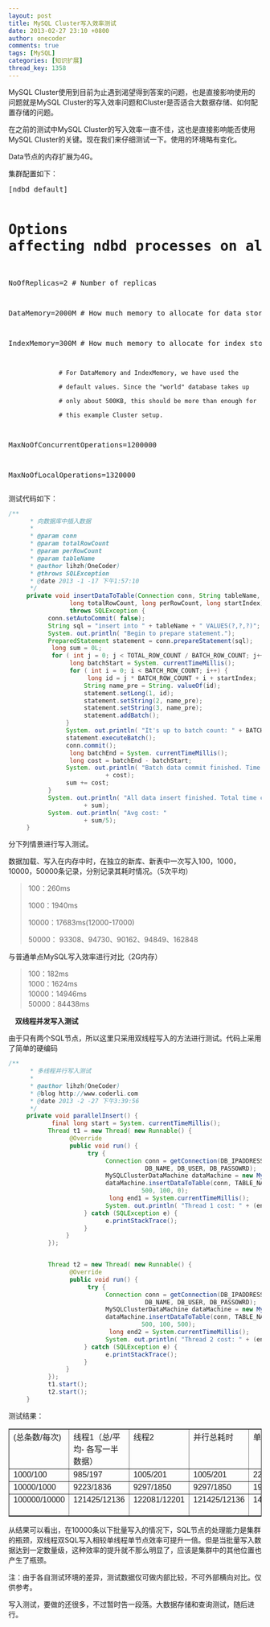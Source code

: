 ```yaml
---
layout: post
title: MySQL Cluster写入效率测试
date: 2013-02-27 23:10 +0800
author: onecoder
comments: true
tags: [MySQL]
categories: [知识扩展]
thread_key: 1358
---
```

<p>
	MySQL Cluster使用到目前为止遇到渴望得到答案的问题，也是直接影响使用的问题就是MySQL Cluster的写入效率问题和Cluster是否适合大数据存储、如何配置存储的问题。</p>

<!--break-->

<p>
	在之前的测试中MySQL Cluster的写入效率一直不佳，这也是直接影响能否使用MySQL Cluster的关键。现在我们来仔细测试一下。使用的环境略有变化。</p>
<p>
	Data节点的内存扩展为4G。</p>
<p>
	集群配置如下：</p>
<pre class="brush:plain;first-line:1;pad-line-numbers:true;highlight:null;collapse:false;">
[ndbd default]

# Options affecting ndbd processes on all data nodes:

NoOfReplicas=2    # Number of replicas

DataMemory=2000M    # How much memory to allocate for data storage

IndexMemory=300M   # How much memory to allocate for index storage

                  # For DataMemory and IndexMemory, we have used the

                  # default values. Since the "world" database takes up

                  # only about 500KB, this should be more than enough for

                  # this example Cluster setup.

MaxNoOfConcurrentOperations=1200000

MaxNoOfLocalOperations=1320000
</pre>
<p>
	测试代码如下：</p>

```java
/**
      * 向数据库中插入数据
      *
      * @param conn
      * @param totalRowCount
      * @param perRowCount
      * @param tableName
      * @author lihzh(OneCoder)
      * @throws SQLException
      * @date 2013 -1 -17 下午1:57:10
      */
     private void insertDataToTable(Connection conn, String tableName,
                 long totalRowCount, long perRowCount, long startIndex)
                 throws SQLException {
           conn.setAutoCommit( false);
           String sql = "insert into " + tableName + " VALUES(?,?,?)";
           System. out.println( "Begin to prepare statement.");
           PreparedStatement statement = conn.prepareStatement(sql);
            long sum = 0L;
            for ( int j = 0; j < TOTAL_ROW_COUNT / BATCH_ROW_COUNT; j++) {
                 long batchStart = System. currentTimeMillis();
                 for ( int i = 0; i < BATCH_ROW_COUNT; i++) {
                      long id = j * BATCH_ROW_COUNT + i + startIndex;
                     String name_pre = String. valueOf(id);
                     statement.setLong(1, id);
                     statement.setString(2, name_pre);
                     statement.setString(3, name_pre);
                     statement.addBatch();
                }
                System. out.println( "It's up to batch count: " + BATCH_ROW_COUNT);
                statement.executeBatch();
                conn.commit();
                 long batchEnd = System. currentTimeMillis();
                 long cost = batchEnd - batchStart;
                System. out.println( "Batch data commit finished. Time cost: "
                           + cost);
                sum += cost;
           }
           System. out.println( "All data insert finished. Total time cost: "
                     + sum);
           System. out.println( "Avg cost: "
                     + sum/5);
     }

```

<p>
	分下列情景进行写入测试。</p>
<p>
	数据加载、写入在内存中时，在独立的新库、新表中一次写入100，1000，10000，50000条记录，分别记录其耗时情况。（5次平均）</p>
<blockquote>
	<p>
		100：260ms</p>
	<p>
		1000：1940ms</p>
	<p>
		10000：17683ms(12000-17000)</p>
	<p>
		50000： 93308、94730、90162、94849、162848</p>
</blockquote>
<p>
	与普通单点MySQL写入效率进行对比（2G内存）</p>
<blockquote>
	<p>
		100：182ms<br />
		1000：1624ms<br />
		10000：14946ms<br />
		50000：84438ms</p>
</blockquote>
<p>
	<strong>&nbsp; &nbsp; 双线程并发写入测试</strong></p>
<p>
	由于只有两个SQL节点，所以这里只采用双线程写入的方法进行测试。代码上采用了简单的硬编码</p>

```java
/**
      * 多线程并行写入测试
      *
      * @author lihzh(OneCoder)
      * @blog http://www.coderli.com
      * @date 2013 -2 -27 下午3:39:56
      */
     private void parallelInsert() {
            final long start = System. currentTimeMillis();
           Thread t1 = new Thread( new Runnable() {
                 @Override
                 public void run() {
                      try {
                           Connection conn = getConnection(DB_IPADDRESS, DB_PORT,
                                      DB_NAME, DB_USER, DB_PASSOWRD);
                           MySQLClusterDataMachine dataMachine = new MySQLClusterDataMachine();
                           dataMachine.insertDataToTable(conn, TABLE_NAME_DATAHOUSE,
                                     500, 100, 0);
                            long end1 = System.currentTimeMillis();
                           System. out.println( "Thread 1 cost: " + (end1 - start));
                     } catch (SQLException e) {
                           e.printStackTrace();
                     }
                }
           });


           Thread t2 = new Thread( new Runnable() {
                 @Override
                 public void run() {
                      try {
                           Connection conn = getConnection(DB_IPADDRESS_TWO, DB_PORT,
                                      DB_NAME, DB_USER, DB_PASSOWRD);
                           MySQLClusterDataMachine dataMachine = new MySQLClusterDataMachine();
                           dataMachine.insertDataToTable(conn, TABLE_NAME_DATAHOUSE,
                                     500, 100, 500);
                            long end2 = System.currentTimeMillis();
                           System. out.println( "Thread 2 cost: " + (end2 - start));
                     } catch (SQLException e) {
                           e.printStackTrace();
                     }
                }
           });
           t1.start();
           t2.start();
     }
```

<p>
	测试结果：</p>
<p>
<!--?xml version="1.0" encoding="UTF-8" standalone="no"?--></p>
<table border="1" cellpadding="2" cellspacing="0" style="font-family: Arial; " width="100%">
	<tbody>
		<tr>
			<td valign="top">
				(总条数/每次)</td>
			<td valign="top">
				线程1（总/平均- 各写一半数据）</td>
			<td valign="top">
				线程2</td>
			<td valign="top">
				并行总耗时</td>
			<td valign="top">
				单线程单点</td>
		</tr>
		<tr>
			<td valign="top">
				1000/100</td>
			<td valign="top">
				985/197</td>
			<td valign="top">
				1005/201</td>
			<td valign="top">
				1005/201</td>
			<td valign="top">
				2264/226</td>
		</tr>
		<tr>
			<td valign="top">
				10000/1000</td>
			<td valign="top">
				9223/1836</td>
			<td valign="top">
				9297/1850</td>
			<td valign="top">
				9297/1850</td>
			<td valign="top">
				19405/1940</td>
		</tr>
		<tr>
			<td valign="top">
				100000/10000</td>
			<td valign="top">
				121425/12136</td>
			<td valign="top">
				122081/12201</td>
			<td valign="top">
				121425/12136</td>
			<td valign="top">
				148518/14851<br />
				&nbsp;</td>
		</tr>
	</tbody>
</table>
<p>
	从结果可以看出，在10000条以下批量写入的情况下，SQL节点的处理能力是集群的瓶颈，双线程双SQL写入相较单线程单节点效率可提升一倍。但是当批量写入数据达到一定数量级，这种效率的提升就不那么明显了，应该是集群中的其他位置也产生了瓶颈。</p>
<p>
	注：由于各自测试环境的差异，测试数据仅可做内部比较，不可外部横向对比。仅供参考。</p>
<p>
	写入测试，要做的还很多，不过暂时告一段落。大数据存储和查询测试，随后进行。</p>